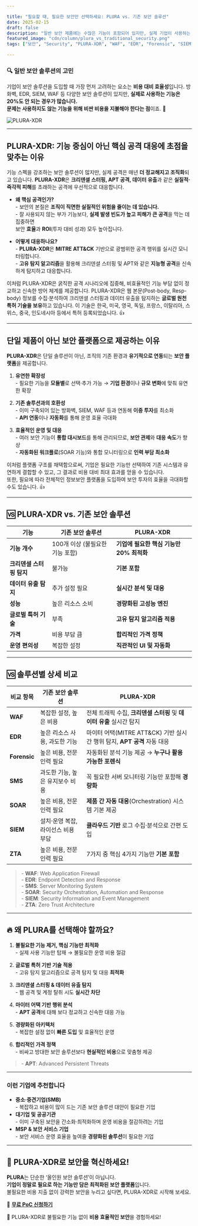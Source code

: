 ```yaml
---

title: "필요할 때, 필요한 보안만 선택하세요: PLURA vs. 기존 보안 솔루션"
date: 2025-02-15
draft: false
description: "일반 보안 제품에는 수많은 기능이 포함되어 있지만, 실제 기업이 사용하는 기능은 극히 일부에 불과합니다. PLURA 솔루션은 꼭 필요한 기능만 최적화하여 비용을 절감하고 성능을 극대화합니다."
featured_image: "cdn/column/plura_vs_traditional_security.png"
tags: ["보안", "Security", "PLURA-XDR", "WAF", "EDR", "Forensic", "SIEM", "SMS"]

---
```


### 🔍 일반 보안 솔루션의 고민

기업이 보안 솔루션을 도입할 때 가장 먼저 고려하는 요소는 **비용 대비 효율성**입니다. 
방화벽, EDR, SIEM, WAF 등 다양한 보안 솔루션이 있지만, **실제로 사용하는 기능은 20%도 안 되는 경우가 많습니다.**  
**문제는 사용하지도 않는 기능을 위해 비싼 비용을 지불해야 한다는 점**이죠. 🤔

![PLURA-XDR](https://blog.plura.io/cdn/column/plura_vs_traditional_security.png)

<!--more-->

---
## PLURA-XDR: 기능 중심이 아닌 **핵심 공격 대응**에 초점을 맞추는 이유

기능 스펙을 강조하는 보안 솔루션이 많지만, 실제 공격은 매년 **더 정교해지고 조직화**되고 있습니다.
**PLURA-XDR**은 **크리덴셜 스터핑, APT 공격, 데이터 유출**과 같은 **실질적·즉각적 피해**를 초래하는 공격에 우선적으로 대응합니다.

- **왜 핵심 공격인가?**  
  \- 보안의 본질은 **조직이 직면한 실질적인 위험을 줄이는 데 있습니다.**<br>
  \- 잘 사용되지 않는 부가 기능보다, **실제 발생 빈도가 높고 피해가 큰 공격**을 막는 데 집중하면  
    보안 **효율**과 **ROI**(투자 대비 성과) 모두 높아집니다.

- **어떻게 대응하나요?**  
  \- **PLURA-XDR**은 **MITRE ATT&CK** 기반으로 광범위한 공격 행위를 실시간 모니터링합니다.<br>
  \- **고유 탐지 알고리즘**을 활용해 크리덴셜 스터핑 및 APT와 같은 **지능형 공격**을 신속하게 탐지하고 대응합니다.

이처럼 PLURA-XDR은 굵직한 공격 시나리오에 집중해, 비효율적인 기능 부담 없이 정교하고 신속한 방어 체계를 제공합니다.
PLURA-XDR은 웹 본문(Post-body, Resp-body) 정보를 수집·분석하여 크리덴셜 스터핑과 데이터 유출을 탐지하는 **글로벌 원천 특허 기술을 보유**하고 있습니다. 
이 기술은 한국, 미국, 영국, 독일, 프랑스, 이탈리아, 스위스, 중국, 인도네시아 등에서 특허 등록되었습니다. 👍

---

## 단일 제품이 아닌 **보안 플랫폼**으로 제공하는 이유

**PLURA-XDR**은 단일 솔루션이 아닌, 
조직의 기존 환경과 **유기적으로 연동**되는 **보안 플랫폼**을 제공합니다.

1. **유연한 확장성**  
   \- 필요한 기능을 **모듈별**로 선택·추가 가능 → **기업 환경**이나 **규모 변화**에 맞춰 유연한 확장

2. **기존 솔루션과의 호환성**  
   \- 이미 구축되어 있는 방화벽, SIEM, WAF 등과 연동해 **이중 투자**를 최소화  
   \- **API 연동**이나 **자동화**를 통해 운영 효율 극대화

3. **효율적인 운영 및 대응**  
   \- 여러 보안 기능이 **통합 대시보드**를 통해 관리되므로, **보안 관제**와 **대응 속도**가 향상  
   \- **자동화된 워크플로**(SOAR 기능)와 통합 모니터링으로 **인력 부담 최소화**

이처럼 플랫폼 구조를 채택함으로써, 기업은 필요한 기능만 선택하여 기존 시스템과 유연하게 결합할 수 있고, 그 결과로 비용 대비 최대 효과를 얻을 수 있습니다.   
또한, 필요에 따라 전체적인 정보보안 플랫폼을 도입하여 보안 투자의 효율을 극대화할 수도 있습니다. 👍

---

## 🆚 PLURA-XDR vs. 기존 보안 솔루션

| 기능                | 기존 보안 솔루션                       | **PLURA-XDR**                     |
| ----------------- | --------------------------------- | ---------------------------------- |
| **기능 개수**       | 100개 이상 (불필요한 기능 포함)            | **기업에 필요한 핵심 기능만 20% 최적화**   |
| **크리덴셜 스터핑 탐지** | 불가능                                   | **기본 포함**                      |
| **데이터 유출 탐지**   | 추가 설정 필요                              | **실시간 분석 및 대응**              |
| **성능**            | 높은 리소스 소비                            | **경량화된 고성능 엔진**             |
| **글로벌 특허 기술**     | 부족                                      | **고유 탐지 알고리즘 적용**           |
| **가격**            | 비용 부담 큼                                 | **합리적인 가격 정책**               |
| **운영 편의성**       | 복잡한 설정                                  | **직관적인 UI 및 자동화**             |

---

## 🆚 솔루션별 상세 비교

| 비교 항목     | 기존 보안 솔루션                       | **PLURA-XDR**                                                   |
|------------|-----------------------------------|----------------------------------------------------------------|
| **WAF**    | 복잡한 설정, 높은 비용                    | 전체 트래픽 수집, **크리덴셜 스터핑** 및 **데이터 유출** 실시간 탐지     |
| **EDR**    | 높은 리소스 사용, 과도한 기능              | 마이터 어택(MITRE ATT&CK) 기반 실시간 행위 탐지, **APT 공격** 자동 대응 |
| **Forensic** | 높은 비용, 전문 인력 필요                | 자동화된 분석 기능 제공 → **누구나 활용 가능한 포렌식**                     |
| **SMS**    | 과도한 기능, 높은 유지보수 비용            | 꼭 필요한 서버 모니터링 기능만 포함해 **경량화**                             |
| **SOAR**   | 높은 비용, 전문 인력 필요                  | **제품 간 자동 대응**(Orchestration) 시스템 기본 제공                     |
| **SIEM**   | 설치·운영 복잡, 라이선스 비용 부담         | **클라우드 기반** 로그 수집·분석으로 간편 도입                           |
| **ZTA**    | 높은 비용, 전문 인력 필요                  | 7가지 중 핵심 4가지 기능만 **기본 포함**                                    |


> \- **WAF**: Web Application Firewall  
> \- **EDR**: Endpoint Detection and Response  
> \- **SMS**: Server Monitoring System  
> \- **SOAR**: Security Orchestration, Automation and Response  
> \- **SIEM**: Security Information and Event Management  
> \- **ZTA**: Zero Trust Architecture  

---

## 🔥 왜 **PLURA**를 선택해야 할까요?

1. **불필요한 기능 제거, 핵심 기능만 최적화**  
   \- 실제 사용 기능만 탑재 → 불필요한 운영 비용 절감

2. **글로벌 특허 기반 기술 적용**  
   \- 고유 탐지 알고리즘으로 공격 탐지 및 대응 **최적화**

3. **크리덴셜 스터핑 & 데이터 유출 탐지**  
   \- 웹 공격 및 계정 탈취 시도 **실시간 차단**

4. **마이터 어택 기반 행위 분석**  
   \- **APT 공격**에 대해 보다 정교하고 신속한 대응 가능

5. **경량화된 아키텍처**  
   \- 복잡한 설정 없이 **빠른 도입** 및 효율적인 운영

6. **합리적인 가격 정책**  
   \- 비싸고 방대한 보안 솔루션보다 **현실적인 비용**으로 맞춤형 제공

> \- **APT**: Advanced Persistent Threats  

---

### 이런 기업에 추천합니다

- **중소·중견기업(SMB)**  
  \- 복잡하고 비용이 많이 드는 기존 보안 솔루션 대안이 필요한 기업  
- **대기업 및 공공기관**  
  \- 이미 구축된 보안을 간소화·최적화하며 운영 비용을 절감하려는 기업  
- **MSP & 보안 서비스 기업**  
  \- 보안 서비스 운영 효율을 높여줄 **경량화된 솔루션**이 필요한 기업  

---

## 📢 **PLURA-XDR로 보안을 혁신하세요!**

**PLURA**는 단순한 ‘올인원 보안 솔루션’이 아닙니다.  
**기업이 정말로 필요로 하는 기능만 담은 최적화된 보안 플랫폼**입니다.  
불필요한 비용 지출 없이 강력한 보안을 누리고 싶다면, PLURA-XDR로 시작해 보세요.  

🔗 **[무료 PoC 신청하기](https://www.plura.io/signup)**  

📢 PLURA-XDR로 불필요한 기능 없이 **비용 효율적인 보안**을 경험하세요!
